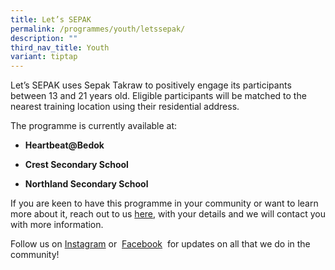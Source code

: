 ```yaml
---
title: Let’s SEPAK
permalink: /programmes/youth/letssepak/
description: ""
third_nav_title: Youth
variant: tiptap
---
```

<p>Let’s SEPAK uses Sepak Takraw to positively engage its participants between
13 and 21 years old. Eligible participants will be matched to the nearest
training location using their residential address.</p>
<p>The programme is currently available at:</p>
<ul data-tight="true" class="tight">
<li>
<p><strong>Heartbeat@Bedok</strong>
</p>
</li>
<li>
<p><strong>Crest Secondary School</strong>
</p>
</li>
<li>
<p><strong>Northland Secondary School</strong>
</p>
</li>
</ul>
<p>If you are keen to have this programme in your community or want to learn
more about it, reach out to us&nbsp;<a href="mailto:sportcares@sport.gov.sg" rel="noopener noreferrer nofollow" target="_blank">here</a>, with your details and we
will contact you with more information.</p>
<p>Follow us on&nbsp;<a href="https://www.instagram.com/sportcares/" rel="noopener noreferrer nofollow" target="_blank">Instagram</a>&nbsp;or&nbsp;
<a href="https://www.facebook.com/SportCaresSG" rel="noopener noreferrer nofollow" target="_blank">Facebook</a>&nbsp; for updates on all that we do in the community!</p>